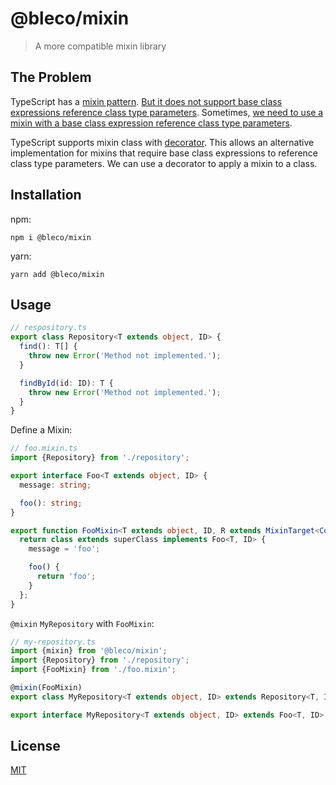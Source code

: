 # @bleco/mixin

> A more compatible mixin library

## The Problem

TypeScript has a [mixin pattern](https://www.typescriptlang.org/docs/handbook/mixins.html).
[But it does not support base class expressions reference class type parameters](https://github.com/microsoft/TypeScript/issues/26542).
Sometimes, [we need to use a mixin with a base class expression reference class type parameters](#Usage).

TypeScript supports mixin class with
[decorator](https://www.typescriptlang.org/docs/handbook/decorators.html#class-decorators). This allows an alternative
implementation for mixins that require base class expressions to reference class type parameters. We can use a decorator
to apply a mixin to a class.

## Installation

npm:

```shell
npm i @bleco/mixin
```

yarn:

```shell
yarn add @bleco/mixin
```

## Usage

```ts
// respository.ts
export class Repository<T extends object, ID> {
  find(): T[] {
    throw new Error('Method not implemented.');
  }

  findById(id: ID): T {
    throw new Error('Method not implemented.');
  }
}
```

Define a Mixin:

```ts
// foo.mixin.ts
import {Repository} from './repository';

export interface Foo<T extends object, ID> {
  message: string;

  foo(): string;
}

export function FooMixin<T extends object, ID, R extends MixinTarget<Constructor<Repository<T, ID>>>>(superClass: R) {
  return class extends superClass implements Foo<T, ID> {
    message = 'foo';

    foo() {
      return 'foo';
    }
  };
}
```

`@mixin` `MyRepository` with `FooMixin`:

```ts
// my-repository.ts
import {mixin} from '@bleco/mixin';
import {Repository} from './repository';
import {FooMixin} from './foo.mixin';

@mixin(FooMixin)
export class MyRepository<T extends object, ID> extends Repository<T, ID> {}

export interface MyRepository<T extends object, ID> extends Foo<T, ID> {}
```

## License

[MIT](https://github.com/betaly/bleco/blob/master/LICENSE)
